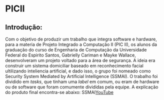 # PICII

## Introdução:
Com o objetivo de produzir um trabalho que integra software e hardware, para a materia de Projeto Integrado a Computação II (PIC II), os alunos da graduação do curso de Engenharia de Computação da Universidade Federal do Espirito Santos, Gabrielly Cariman e Mayke Wallace, desenvolveram um projeto voltado para a área de segurança. A ideia era construir um sistema domiciliar baseado em reconhecimento facial ultilizando inteliencia artificial, e dado isso, o grupo foi nomeado como Security System Mediated by Artificial Intelligence (SSMAI). O trabalho foi dividido em *tasks*, que tinham uma *label* em comum, ou eram de hardware ou de software que foram comumente divididas pela equipe. A explicação do produto final encontra-se abaixo:
SSMAI[YouTube](https://www.youtube.com/watch?v=Hd1foBAOOVI&t=1s) 